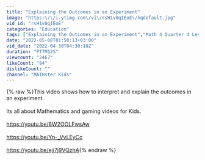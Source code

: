 ```yaml
---
title: "Explaining the Outcomes in an Experiment"
image: "https:\/\/i.ytimg.com\/vi\/rsH1v0qIEoE\/hqdefault.jpg"
vid_id: "rsH1v0qIEoE"
categories: "Education"
tags: ["Explaining the Outcomes in an Experiment","Math 4 Quarter 4 Lesson 14 Week 7","Math 4 Lesson 14"]
date: "2022-05-08T01:50:13+03:00"
vid_date: "2022-04-30T04:30:10Z"
duration: "PT7M12S"
viewcount: "2467"
likeCount: "84"
dislikeCount: ""
channel: "MATHster Kids"
---
```

{% raw %}This video shows how to interpret and explain the outcomes in an experiment.<br /><br />Its all about Mathematics and gaming videos for Kids.<br /><br /><a rel="nofollow" target="blank" href="https://youtu.be/8W2OOLFwsAw">https://youtu.be/8W2OOLFwsAw</a><br /><br /><a rel="nofollow" target="blank" href="https://youtu.be/Yn-_VvLEyCc">https://youtu.be/Yn-_VvLEyCc</a><br /><br /><a rel="nofollow" target="blank" href="https://youtu.be/eji7j9VQzhA">https://youtu.be/eji7j9VQzhA</a>{% endraw %}
